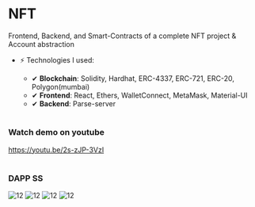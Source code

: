 # NFT
Frontend, Backend, and Smart-Contracts of a complete NFT project &amp; Account abstraction

- ⚡  Technologies I used: 

     - ✔  **Blockchain**: Solidity, Hardhat, ERC-4337, ERC-721, ERC-20, Polygon(mumbai)
     - ✔  **Frontend**: React, Ethers, WalletConnect, MetaMask, Material-UI
     - ✔  **Backend**: Parse-server

#

### Watch demo on youtube 
https://youtu.be/2s-zJP-3VzI

#
### DAPP SS

<img src="https://parsefiles.back4app.com/i49JjHmG3TiQULMYV5OWSNEkdtgMrL33PDE8wRL1/ed66bd21a0522ac69cd9848a81c4e9f5_nft.png" alt="12" border="0"/>
<img src="https://parsefiles.back4app.com/i49JjHmG3TiQULMYV5OWSNEkdtgMrL33PDE8wRL1/a9886cf144cd8c7785a611f43f496769_account-abstraction.png" alt="12" border="0"/>
<img src="https://parsefiles.back4app.com/i49JjHmG3TiQULMYV5OWSNEkdtgMrL33PDE8wRL1/c0facb28ee4c1ecb3fa78ccb7a89a68e_airdrop.png" alt="12" border="0"/>
<img src="https://parsefiles.back4app.com/i49JjHmG3TiQULMYV5OWSNEkdtgMrL33PDE8wRL1/feb8cd452a018873b091d7e2a975814c_mint%20nft.png" alt="12" border="0"/>
